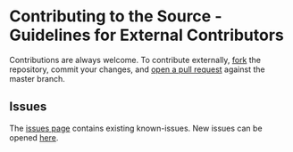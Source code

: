 # Contributing to the Source - Guidelines for External Contributors
Contributions are always welcome. To contribute externally, [fork](https://help.github.com/articles/fork-a-repo/) the repository,
commit your changes, and [open a pull request](https://help.github.com/articles/using-pull-requests/) against the
master branch.

## Issues
The [issues page](https://github.com/dexmac/apiValidationUsingNightwatch/issues) contains existing known-issues.
New issues can be opened [here](https://github.com/dexmac/apiValidationUsingNightwatch/issues/new).